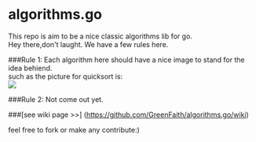 algorithms.go
============

This repo is aim to be a nice classic algorithms lib for go.   
Hey there,don't laught. We have a few rules here.

###Rule 1: 
Each algorithm here should have a nice image to stand for the idea behiend.   
such as the picture for quicksort is:   
![](http://media-cache-ec0.pinimg.com/736x/11/09/78/11097867a0e6c772c36285d97d94623b.jpg)

###Rule 2:
Not come out yet.

###[see wiki page >>] (https://github.com/GreenFaith/algorithms.go/wiki)

feel free to fork or make any contribute:)
